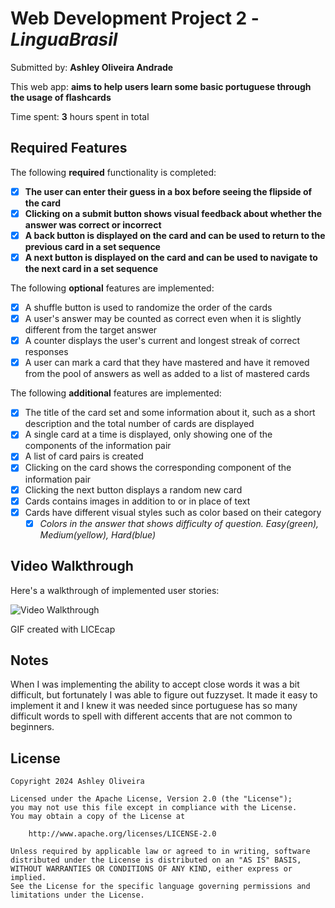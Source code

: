 # Web Development Project 2 - _LinguaBrasil_

Submitted by: **Ashley Oliveira Andrade**

This web app: **aims to help users learn some basic portuguese through the usage of flashcards**

Time spent: **3** hours spent in total

## Required Features

The following **required** functionality is completed:

- [x] **The user can enter their guess in a box before seeing the flipside of the card**
- [x] **Clicking on a submit button shows visual feedback about whether the answer was correct or incorrect**
- [x] **A back button is displayed on the card and can be used to return to the previous card in a set sequence**
- [x] **A next button is displayed on the card and can be used to navigate to the next card in a set sequence**

The following **optional** features are implemented:

- [x] A shuffle button is used to randomize the order of the cards
- [x] A user's answer may be counted as correct even when it is slightly different from the target answer
- [x] A counter displays the user's current and longest streak of correct responses
- [x] A user can mark a card that they have mastered and have it removed from the pool of answers as well as added to a list of mastered cards

The following **additional** features are implemented:

- [x] The title of the card set and some information about it, such as a short description and the total number of cards are displayed
- [x] A single card at a time is displayed, only showing one of the components of the information pair
- [x] A list of card pairs is created
- [x] Clicking on the card shows the corresponding component of the information pair
- [x] Clicking the next button displays a random new card
- [x] Cards contains images in addition to or in place of text
- [x] Cards have different visual styles such as color based on their category
  - [x] _Colors in the answer that shows difficulty of question. Easy(green), Medium(yellow), Hard(blue)_

## Video Walkthrough

Here's a walkthrough of implemented user stories:

<img src='./src/assets/quiz-app-demo.gif' title='Video Walkthrough' width='' alt='Video Walkthrough' />

<!-- Replace this with whatever GIF tool you used! -->
GIF created with LICEcap  
<!-- Recommended tools:
[Kap](https://getkap.co/) for macOS
[ScreenToGif](https://www.screentogif.com/) for Windows
[peek](https://github.com/phw/peek) for Linux. -->

## Notes

When I was implementing the ability to accept close words it was a bit difficult, but fortunately I was able to figure out fuzzyset. It made it easy to implement it and I knew it was needed since portuguese has so many difficult words to spell with different accents that are not common to beginners.

## License

    Copyright 2024 Ashley Oliveira

    Licensed under the Apache License, Version 2.0 (the "License");
    you may not use this file except in compliance with the License.
    You may obtain a copy of the License at

        http://www.apache.org/licenses/LICENSE-2.0

    Unless required by applicable law or agreed to in writing, software
    distributed under the License is distributed on an "AS IS" BASIS,
    WITHOUT WARRANTIES OR CONDITIONS OF ANY KIND, either express or implied.
    See the License for the specific language governing permissions and
    limitations under the License.